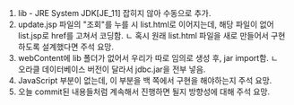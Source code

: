 1. lib - JRE System JDK[JE_11] 잡히지 않아 수동으로 추가.
2. update.jsp 파일의 "조회"를 누를 시 list.html로 이어지는데, 해당 파일이 없어 list.jsp로 href를 고쳐서 코딩함.
  ㄴ 혹시 원래 list.html 파일을 새로 만들어서 구현하도록 설계했다면 주석 요망.
3. webContent에 lib 폴더가 없어서 우리가 따로 임의로 생성 후, jar import함.
  ㄴ 오라클 데이터베이스 버전이 달라서 jdbc.jar을 전부 넣음.
4. JavaScript 부분이 없는데, 이 부분을 백 쪽에서 구현을 해야하는지 주석 요망.
5. 오늘 commit된 내용들처럼 계속해서 진행하면 될지 방향성에 대해 주석 요망.
